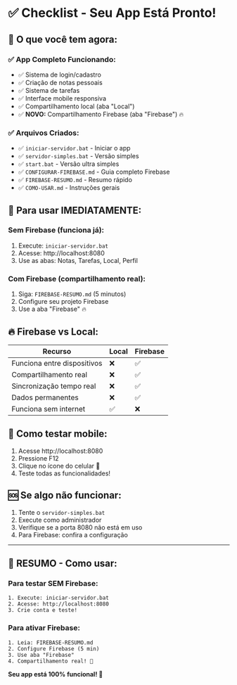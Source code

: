 # ✅ Checklist - Seu App Está Pronto!

## 🎉 O que você tem agora:

### ✅ App Completo Funcionando:
- ✅ Sistema de login/cadastro
- ✅ Criação de notas pessoais
- ✅ Sistema de tarefas
- ✅ Interface mobile responsiva
- ✅ Compartilhamento local (aba "Local")
- ✅ **NOVO:** Compartilhamento Firebase (aba "Firebase") 🔥

### ✅ Arquivos Criados:
- ✅ `iniciar-servidor.bat` - Iniciar o app
- ✅ `servidor-simples.bat` - Versão simples
- ✅ `start.bat` - Versão ultra simples
- ✅ `CONFIGURAR-FIREBASE.md` - Guia completo Firebase
- ✅ `FIREBASE-RESUMO.md` - Resumo rápido
- ✅ `COMO-USAR.md` - Instruções gerais

## 🚀 Para usar IMEDIATAMENTE:

### Sem Firebase (funciona já):
1. Execute: `iniciar-servidor.bat`
2. Acesse: http://localhost:8080
3. Use as abas: Notas, Tarefas, Local, Perfil

### Com Firebase (compartilhamento real):
1. Siga: `FIREBASE-RESUMO.md` (5 minutos)
2. Configure seu projeto Firebase
3. Use a aba "Firebase" 🔥

## 🔥 Firebase vs Local:

| Recurso | Local | Firebase |
|---------|-------|----------|
| Funciona entre dispositivos | ❌ | ✅ |
| Compartilhamento real | ❌ | ✅ |
| Sincronização tempo real | ❌ | ✅ |
| Dados permanentes | ❌ | ✅ |
| Funciona sem internet | ✅ | ❌ |

## 📱 Como testar mobile:
1. Acesse http://localhost:8080
2. Pressione F12
3. Clique no ícone do celular 📱
4. Teste todas as funcionalidades!

## 🆘 Se algo não funcionar:
1. Tente o `servidor-simples.bat`
2. Execute como administrador
3. Verifique se a porta 8080 não está em uso
4. Para Firebase: confira a configuração

---

## 🎯 **RESUMO - Como usar:**

### Para testar SEM Firebase:
```
1. Execute: iniciar-servidor.bat
2. Acesse: http://localhost:8080  
3. Crie conta e teste!
```

### Para ativar Firebase:
```
1. Leia: FIREBASE-RESUMO.md
2. Configure Firebase (5 min)
3. Use aba "Firebase"
4. Compartilhamento real! 🚀
```

**Seu app está 100% funcional! 🎉**
